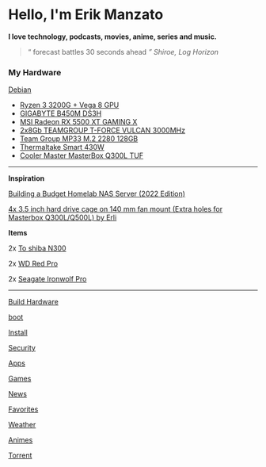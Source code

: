 # Hello, I'm Erik Manzato


**I love technology, podcasts, movies, anime, series and music.**

> “ forecast battles 30 seconds ahead *”       Shiroe, Log Horizon*

### My Hardware

[Debian](https://www.debian.org/)
- [Ryzen 3 3200G + Vega 8 GPU](https://www.amd.com/en/products/apu/amd-ryzen-3-3200g)
- [GIGABYTE B450M DS3H](https://www.gigabyte.com/Motherboard/B450M-DS3H-rev-1x)
- [MSI Radeon RX 5500 XT GAMING X](https://us.msi.com/Graphics-Card/Radeon-RX-5500-XT-GAMING-X-8G)
- [2x8Gb TEAMGROUP  T-FORCE VULCAN 3000MHz](https://www.teamgroupinc.com/en/product/vulcan-z-ddr4)
- [Team Group MP33 M.2 2280 128GB](https://www.teamgroupinc.com/en/product/mp33)
- [Thermaltake Smart 430W](https://www.thermaltake.com/smart-430w.html)
- [Cooler Master MasterBox Q300L TUF](https://www.coolermaster.com/catalog/cases/mini-tower/masterbox-q300l-tuf-gaming/)

---

**Inspiration**

[Building a Budget Homelab NAS Server (2022 Edition)](https://mtlynch.io/budget-nas/)

[4x 3.5 inch hard drive cage on 140 mm fan mount (Extra holes for Masterbox Q300L/Q500L) by Erli](https://www.thingiverse.com/thing:5179906/files)

**Items**

2x [To shiba N300](https://www.newegg.com/toshiba-n300-hdwg440xzsta-4tb/p/N82E16822149791?Item=9SIA2W0G352312&Description=hdd&cm_re=hdd-_-22-149-791-_-Product&quicklink=true) 

2x [WD Red Pro ](https://www.newegg.com/red-pro-wd4003ffbx-4tb/p/N82E16822234345?Item=N82E16822234345&Description=hdd&cm_re=hdd-_-22-234-345-_-Product) 

2x [Seagate Ironwolf Pro](https://www.newegg.com/seagate-ironwolf-pro-st4000ne001-4tb/p/N82E16822184797?Item=9SIAS68FJV4711&Description=hdd&cm_re=hdd-_-22-184-797-_-Product) 

---

[Build Hardware](https://github.com/IIMustangII1151/me/blob/main/Build%20Hardware.md)

[boot](https://github.com/IIMustangII1151/me/blob/main/Boot.md)

[Install](https://github.com/IIMustangII1151/me/blob/main/Install.md)

[Security](https://github.com/IIMustangII1151/me/blob/main/Security.md)

[Apps](https://github.com/IIMustangII1151/me/blob/main/Apps.md)

[Games](https://github.com/IIMustangII1151/me/blob/main/Games.md)

[News](https://github.com/IIMustangII1151/me/blob/main/News.md)

[Favorites](https://github.com/IIMustangII1151/me/blob/main/Favories.md)

[Weather](https://github.com/IIMustangII1151/me/blob/main/Weather.md)

[Animes](https://github.com/IIMustangII1151/me/blob/main/Animes.md)

[Torrent](https://github.com/IIMustangII1151/me/blob/main/Torrent.md)
